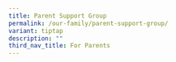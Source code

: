 ```yaml
---
title: Parent Support Group
permalink: /our-family/parent-support-group/
variant: tiptap
description: ""
third_nav_title: For Parents
---
```


